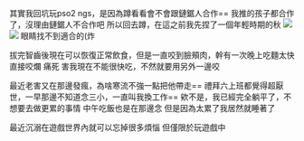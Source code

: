 其實我回坑玩pso2 ngs，是因為蹲看看會不會跟鏈鋸人合作==
我推的孩子都合作了，沒理由鏈鋸人不合作吧
所以回去蹲，在這之前我先捏了一個年輕時期的秋
![](https://cdn.jsdelivr.net/gh/photohost/picx-images-hosting@master/20240127/1706358167528.jpg)
![](https://cdn.jsdelivr.net/gh/photohost/picx-images-hosting@master/20240127/1706358167539.jpg)
眼睛找不到適合的(炸




拔完智齒後現在可以恢復正常飲食，但是一直咬到臉頰肉，幹有一次晚上吃麵太快直接咬爛
痛死
害我現在不能很快吃，不然就要用另外一邊咬


最近老害又在那邊發瘋，為啥寒流不強一點把他帶走==
禮拜六上班都覺得超厭世，一早那邊不知道念三小，一直叫我換工作==
欸不是，我已經完全躺平了，不想要去做更累的事情
中午吃飯也是在那邊念
但是因為太累了我居然就睡著了


最近沉溺在遊戲世界內就可以忘掉很多煩惱
但僅限於玩遊戲中
<!-- ##{"timestamp":1706314088}## -->